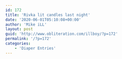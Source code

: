 ```yaml
---
id: 172
title: 'Rivka lit candles last night'
date: '2020-06-01T05:10:08+00:00'
author: 'Mike iLL'
layout: post
guid: 'http://www.obliteration.com/illboy/?p=172'
permalink: '/?p=172'
categories:
    - 'Diaper Entries'
---
```


